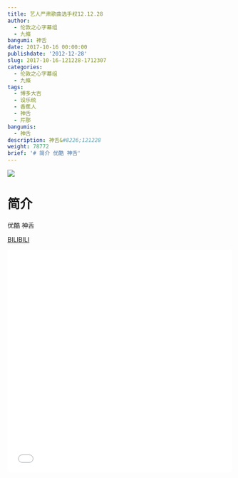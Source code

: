 ```yaml
---
title: 艺人严肃歌曲选手权12.12.28
author:
  - 伦敦之心字幕组
  - 九條
bangumi: 神舌
date: 2017-10-16 00:00:00
publishdate: '2012-12-28'
slug: 2017-10-16-121228-1712307
categories:
  - 伦敦之心字幕组
  - 九條
tags:
  - 博多大吉
  - 设乐统
  - 香蕉人
  - 神舌
  - 芹那
bangumis:
  - 神舌
description: 神舌&#8226;121228
weight: 78772
brief: '# 简介 优酷 神舌'
---
```


![](https://i.imgur.com/h9UQ9m2.gif)

# 简介  
优酷 神舌

  [BILIBILI](https://www.bilibili.com/video/av1712307/)


<div class="vcontainer">  <iframe class='video' src="//www.bilibili.com/blackboard/player.html?aid=1712307" width="100%" height="500" frameborder="0" allowfullscreen="allowfullscreen"></iframe></div>
